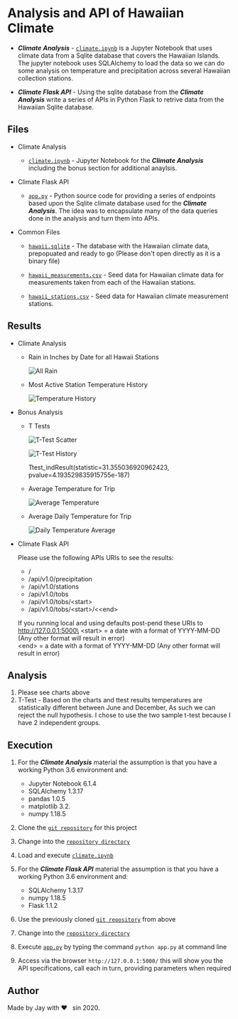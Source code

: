 # Analysis and API of Hawaiian Climate

- **_Climate Analysis_** - [`climate.ipynb`](climate.ipynb) is a Jupyter Notebook that uses climate data from a Sqlite database that covers the Hawaiian Islands. The jupyter notebook uses SQLAlchemy to load the data so we can do some analysis on temperature and precipitation across several Hawaiian collection stations.

- **_Climate Flask API_** - Using the sqlite database from the **_Climate Analysis_** write a series of APIs in Python Flask to retrive data from the Hawaiian Sqlite database.

## Files

- Climate Analysis

  - [`climate.ipynb`](climate.ipynb) - Jupyter Notebook for the **_Climate Analysis_** including the bonus section for additional anaylsis.

- Climate Flask API

  - [`app.py`](app.py) - Python source code for providing a series of endpoints based upon the Sqlite climate database used for the **_Climate Analysis_**. The idea was to encapsulate many of the data queries done in the analysis and turn them into APIs.

- Common Files

  - [`hawaii.sqlite`](Resources/) - The database with the Hawaiian climate data, prepopuated and ready to go (Please don't open directly as it is a binary file)

  - [`hawaii_measurements.csv`](Resources/hawaii_measurements.csv) - Seed data for Hawaiian climate data for measurements taken from each of the Hawaiian stations.

  - [`hawaii_stations.csv`](Resources/hawaii_stations.csv) - Seed data for Hawaiian climate measurement stations.

## Results

- Climate Analysis

  - Rain in Inches by Date for all Hawaii Stations

    ![All Rain](Results/rain_bar.png)

  - Most Active Station Temperature History

    ![Temperature History](Results/temp_hist.png)

- Bonus Analysis

  - T Tests

    ![T-Test Scatter](Results/ttest_scatter.png)

    ![T-Test History](Results/ttest_hist.png)

    Ttest_indResult(statistic=31.355036920962423, pvalue=4.193529835915755e-187)

  - Average Temperature for Trip

    ![Average Temperature](Results/temp_trip_bar.png)

  - Average Daily Temperature for Trip

    ![Daily Temperature Average](Results/temp_trip_area.png)

- Climate Flask API

  Please use the following APIs URIs to see the results:

  - /
  - /api/v1.0/precipitation
  - /api/v1.0/stations
  - /api/v1.0/tobs
  - /api/v1.0/tobs/&lt;start&gt;
  - /api/v1.0/tobs/&lt;start&gt;/<&lt;end&gt;

  If you running local and using defaults post-pend these URIs to http://127.0.0.1:5000\
  &lt;start&gt; = a date with a format of YYYY-MM-DD (Any other format will result in error)\
  &lt;end&gt; = a date with a format of YYYY-MM-DD (Any other format will result in error)

## Analysis

1. Please see charts above
1. T-Test - Based on the charts and ttest results temperatures are statistically different between June and December, As such we can reject the null hypothesis. I chose to use the two sample t-test because I have 2 independent groups.

## Execution

1. For the **_Climate Analysis_** material the assumption is that you have a working Python 3.6 environment and:

   - Jupyter Notebook 6.1.4
   - SQLAlchemy 1.3.17
   - pandas 1.0.5
   - matplotlib 3.2.
   - numpy 1.18.5

1. Clone the [`git repository`](https://github.com/jayhjman/sqlalchemy-challenge) for this project

1. Change into the [`repository directory`](https://github.com/jayhjman/sqlalchemy-challenge)

1. Load and execute [`climate.ipynb`](climate.ipynb)

1. For the **_Climate Flask API_** material the assumption is that you have a working Python 3.6 environment and:

   - SQLAlchemy 1.3.17
   - numpy 1.18.5
   - Flask 1.1.2

1. Use the previously cloned [`git repository`](https://github.com/jayhjman/sqlalchemy-challenge) from above

1. Change into the [`repository directory`](https://github.com/jayhjman/sqlalchemy-challenge)

1. Execute [`app.py`](app.py) by typing the command `python app.py` at command line

1. Access via the browser `http://127.0.0.1:5000/` this will show you the API specifications, call each in turn, providing parameters when required

## Author

Made by Jay with :heart: &nbsp; sin 2020.
